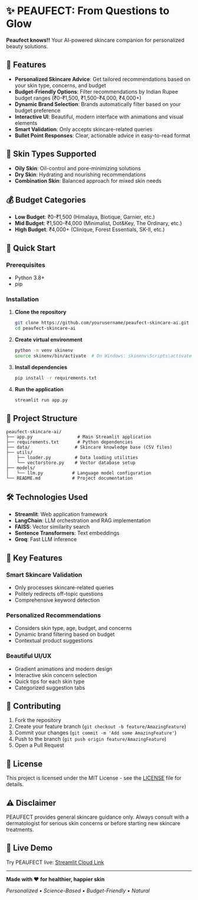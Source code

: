 # ✨ PEAUFECT: From Questions to Glow

**Peaufect knows!!** Your AI-powered skincare companion for personalized beauty solutions.

## 🌟 Features

- **Personalized Skincare Advice**: Get tailored recommendations based on your skin type, concerns, and budget
- **Budget-Friendly Options**: Filter recommendations by Indian Rupee budget ranges (₹0-₹1,500, ₹1,500-₹4,000, ₹4,000+)
- **Dynamic Brand Selection**: Brands automatically filter based on your budget preference
- **Interactive UI**: Beautiful, modern interface with animations and visual elements
- **Smart Validation**: Only accepts skincare-related queries
- **Bullet Point Responses**: Clear, actionable advice in easy-to-read format

## 🎯 Skin Types Supported

- **Oily Skin**: Oil-control and pore-minimizing solutions
- **Dry Skin**: Hydrating and nourishing recommendations  
- **Combination Skin**: Balanced approach for mixed skin needs

## 💰 Budget Categories

- **Low Budget**: ₹0-₹1,500 (Himalaya, Biotique, Garnier, etc.)
- **Mid Budget**: ₹1,500-₹4,000 (Minimalist, Dot&Key, The Ordinary, etc.)
- **High Budget**: ₹4,000+ (Clinique, Forest Essentials, SK-II, etc.)

## 🚀 Quick Start

### Prerequisites
- Python 3.8+
- pip

### Installation

1. **Clone the repository**
   ```bash
   git clone https://github.com/yourusername/peaufect-skincare-ai.git
   cd peaufect-skincare-ai
   ```

2. **Create virtual environment**
   ```bash
   python -m venv skinenv
   source skinenv/bin/activate  # On Windows: skinenv\Scripts\activate
   ```

3. **Install dependencies**
   ```bash
   pip install -r requirements.txt
   ```

4. **Run the application**
   ```bash
   streamlit run app.py
   ```

## 📁 Project Structure

```
peaufect-skincare-ai/
├── app.py                 # Main Streamlit application
├── requirements.txt       # Python dependencies
├── data/                 # Skincare knowledge base (CSV files)
├── utils/
│   ├── loader.py         # Data loading utilities
│   └── vectorstore.py    # Vector database setup
├── models/
│   └── llm.py           # Language model configuration
└── README.md            # Project documentation
```

## 🛠️ Technologies Used

- **Streamlit**: Web application framework
- **LangChain**: LLM orchestration and RAG implementation
- **FAISS**: Vector similarity search
- **Sentence Transformers**: Text embeddings
- **Groq**: Fast LLM inference

## 🌈 Key Features

### Smart Skincare Validation
- Only processes skincare-related queries
- Politely redirects off-topic questions
- Comprehensive keyword detection

### Personalized Recommendations
- Considers skin type, age, budget, and concerns
- Dynamic brand filtering based on budget
- Contextual product suggestions

### Beautiful UI/UX
- Gradient animations and modern design
- Interactive skin concern selection
- Quick tips for each skin type
- Categorized suggestion tabs

## 🤝 Contributing

1. Fork the repository
2. Create your feature branch (`git checkout -b feature/AmazingFeature`)
3. Commit your changes (`git commit -m 'Add some AmazingFeature'`)
4. Push to the branch (`git push origin feature/AmazingFeature`)
5. Open a Pull Request

## 📝 License

This project is licensed under the MIT License - see the [LICENSE](LICENSE) file for details.

## ⚠️ Disclaimer

PEAUFECT provides general skincare guidance only. Always consult with a dermatologist for serious skin concerns or before starting new skincare treatments.

## 🌟 Live Demo

Try PEAUFECT live: [Streamlit Cloud Link](https://peaufect.streamlit.app/)

---

**Made with ❤️ for healthier, happier skin**

*Personalized • Science-Based • Budget-Friendly • Natural*
